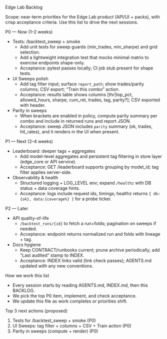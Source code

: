 Edge Lab Backlog

Scope: near-term priorities for the Edge Lab product (API/UI + packs), with crisp acceptance criteria. Use this list to drive the next sessions.

P0 — Now (1–2 weeks)
- Tests: /backtest_sweep + smoke
  - Add unit tests for sweep guards (min_trades, min_sharpe) and grid selection.
  - Add a lightweight integration test that mocks minimal matrix to exercise endpoints shape-only.
  - Acceptance: pytest passes locally; CI job stub present for shape tests.
- UI Sweeps polish
  - Add tag filter input; surface `report_path`; show trades/parity columns; CSV export; “Train this combo” action.
  - Acceptance: results table shows columns [thr|top_pct, allowed_hours, sharpe, cum_ret, trades, tag, parity?]; CSV exported with header.
- Parity in sweeps
  - When brackets are enabled in policy, compute parity summary per combo and include in returned runs and report JSON.
  - Acceptance: sweep JSON includes `parity` summary (ok, trades, hit_rates), and it renders in the UI when present.

P1 — Next (2–4 weeks)
- Leaderboard: deeper tags + aggregates
  - Add model-level aggregates and persistent tag filtering in store layer (edge_core or API service).
  - Acceptance: GET /leaderboard supports grouping by model_id; tag filter applies server-side.
- Observability & health
  - Structured logging + LOG_LEVEL env; expand `/healthz` with DB status + data coverage hints.
  - Acceptance: logs include request ids, timings; healthz returns `{ db:{ok}, data:{coverage%} }` for a probe ticker.

P2 — Later
- API quality-of-life
  - `/backtest_runs/{id}` to fetch a run+folds; pagination on sweeps if needed.
  - Acceptance: endpoint returns normalized run and folds with lineage + tag.
- Docs hygiene
  - Keep CONTRACT/runbooks current; prune archive periodically; add “Last audited” stamp to INDEX.
  - Acceptance: INDEX links valid (link check passes); AGENTS.md updated with any new conventions.

How we work this list
- Every session starts by reading AGENTS.md, INDEX.md, then this BACKLOG.
- We pick the top P0 item, implement, and check acceptance.
- We update this file as work completes or priorities shift.

Top 3 next actions (proposed)
1) Tests for /backtest_sweep + smoke (P0)
2) UI Sweeps: tag filter + columns + CSV + Train action (P0)
3) Parity in sweeps (compute + render) (P0)
